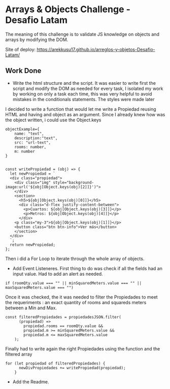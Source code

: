 # Arrays & Objects Challenge - Desafio Latam

The meaning of this challenge is to validate JS knowledge on objects and arrays by modifying the DOM.

Site of deploy: https://arekkusu17.github.io/arreglos-y-objetos-Desafio-Latam/



## Work Done
- Write the html structure and the script.
It was easier to write first the script and modify the DOM as needed for every task, I isolated my work by working on only a task each time, this was very helpful to avoid mistakes in the conditionals statements. The styles were made later    

I decided to write a function that would let me write a Propiedad reusing HTML and having and object as an argument. Since I already knew how was the object written, i could use the Object.keys
```
objectExample={
    name: "text",
    description:"text",
    src: "url-text",
    rooms: number,
    m: number
}


const writePropiedad = (obj) => {
  let newPropiedad = `
  <div class="propiedad">
    <div class="img" style="background-image:url('${obj[Object.keys(obj)[2]]}')">
    </div>
    <section>
      <h5>${obj[Object.keys(obj)[0]]}</h5>
      <div class="d-flex justify-content-between">
        <p>Cuartos: ${obj[Object.keys(obj)[3]]}</p>
        <p>Metros: ${obj[Object.keys(obj)[4]]}</p>
      </div>
    <p class="my-3">${obj[Object.keys(obj)[1]]}</p>
    <button class="btn btn-info">Ver más</button>
    </section>
  </div>
  `;
  return newPropiedad;
};
```
Then i did a For Loop to iterate through the whole array of objects.
- Add Event Listeneres.
First thing to do was check if all the fields had an input value. Had to add an alert as needed.
 ```
if (roomQty.value === "" || minSquaredMeters.value === "" || maxSquaredMeters.value === "")
 ```
Once it was checked, the it was needed to filter the Propiedades to meet the requeriments : an exact quantity of rooms and squareds meters between a Min and Max.
```
const filteredPropiedades = propiedadesJSON.filter(
      (propiedad) =>
        propiedad.rooms == roomQty.value &&
        propiedad.m >= minSquaredMeters.value &&
        propiedad.m <= maxSquaredMeters.value
    );
```
Finally had to write again the right Propiedades using the function and the filtered array
```
for (let propiedad of filteredPropiedades) {
      newDivPropiedades += writePropiedad(propiedad);
    }
```
- Add the Readme.
